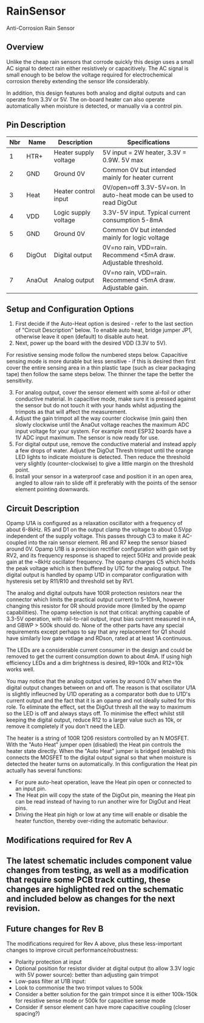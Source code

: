 # RainSensor
Anti-Corrosion Rain Sensor


## Overview
Unlike the cheap rain sensors that corrode quickly this design uses a small AC signal to detect rain either resistively or capacitively. The AC signal is small enough to be below the voltage required for electrochemical corrosion thereby extending the sensor life considerably. 

In addition, this design features both analog and digital outputs and can operate from 3.3V or 5V. The on-board heater can also operate automatically when moisture is detected, or manually via a control pin.


## Pin Description
| Nbr | Name    | Description 			| Specifications														|
| --- | -------	| --------------------- | --------------------------------------------------------------------- |
|  1  | HTR+ 	| Heater supply voltage | 5V input = 2W heater, 3.3V = 0.9W. 5V max								|
|  2  | GND  	| Ground 0V  			| Common 0V but intended mainly for heater current						|
|  3  | Heat  	| Heater control input	| 0V/open=off 3.3V-5V=on. In auto-heat mode can be used to read DigOut	|
|  4  | VDD  	| Logic supply voltage	| 3.3V-5V input. Typical current consumption 5-8mA					|
|  5  | GND  	| Ground 0V  			| Common 0V but intended mainly for logic voltage						|
|  6  | DigOut  | Digital output  		| 0V=no rain, VDD=rain. Recommend <5mA draw. Adjustable threshold.		|
|  7  | AnaOut	| Analog output			| 0V=no rain, VDD=rain. Recommend <5mA draw. Adjustable gain.			|


## Setup and Configuration Options
1. First decide if the Auto-Heat option is desired - refer to the last section of "Circuit Description" below. To enable auto heat, bridge jumper JP1, otherwise leave it open (default) to disable auto heat. 
2. Next, power up the board with the desired VDD (3.3V to 5V).

For resistive sensing mode follow the numbered steps below. Capacitive sensing mode is more durable but less sensitive - if this is desired then first cover the entire sensing area in a thin plastic tape (such as clear packaging tape) then follow the same steps below. The thinner the tape the better the sensitivity.

3. For analog output, cover the sensor element with some al-foil or other conductive material. In capacitive mode, make sure it is pressed against the sensor but do not touch it with your hands whilst adjusting the trimpots as that will affect the measurement.
4. Adjust the gain trimpot all the way counter clockwise (min gain) then slowly clockwise until the AnaOut voltage reaches the maximum ADC input voltage for your system. For example most ESP32 boards have a 1V ADC input maximum. The sensor is now ready for use.
5. For digital output use, remove the conductive material and instead apply a few drops of water. Adjust the DigOut Thresh trimpot until the orange LED lights to indicate moisture is detected. Then reduce the threshold very slightly (counter-clockwise) to give a little margin on the threshold point.
6. Install your sensor in a waterproof case and position it in an open area, angled to allow rain to slide off it preferably with the points of the sensor element pointing downwards.


## Circuit Description
Opamp U1A is configured as a relaxation oscillator with a frequency of about 6-8kHz. R5 and D1 on the output clamp the voltage to about 0.5Vpp independent of the supply voltage. This passes through C3 to make it AC-coupled into the rain sensor element. R6 and R7 keep the sensor biased around 0V. Opamp U1B is a precision rectifier configuration with gain set by RV2, and its frequency response is shaped to reject 50Hz and provide peak gain at the ~8kHz oscillator frequency. The opamp charges C5 which holds the peak voltage which is then buffered by U1C for the analog output. The digital output is handled by opamp U1D in comparator configuration with hysteresis set by R11/R10 and threshold set by RV1. 

The analog and digital outputs have 100R protection resistors near the connector which limits the practical output current to 5-10mA, however changing this resistor for 0R should provide more (limited by the opamp capabilities). 
The opamp selection is not that critical: anything capable of 3.3-5V operation, with rail-to-rail output, input bias current measured in nA, and GBWP > 500k should do. None of the other parts have any special requirements except perhaps to say that any replacement for Q1 should have similarly low gate votlage and RDson, rated at at least 1A continuous.

The LEDs are a considerable current consumer in the design and could be removed to get the current consumption down to about 4mA. If using high efficiency LEDs and a dim brightness is desired, R9=100k and R12=10k works well.

You may notice that the analog output varies by around 0.1V when the digital output changes between on and off. The reason is that oscillator U1A is slightly infleucned by U1D operating as a comparator both due to U1D's current output and the fact that it is an opamp and not ideally suited for this role. To eliminate the effect, set the DigOut thresh all the way to maximum so the LED is off and always stays off. To minimise the effect whilst still keeping the digital output, reduce R12 to a larger value such as 10k, or remove it completely if you don't need the LED.

The heater is a string of 100R 1206 resistors controlled by an N MOSFET. With the "Auto Heat" jumper open (disabled) the Heat pin controls the heater state directly. When the "Auto Heat" jumper is bridged (enabled) this connects the MOSFET to the digital output signal so that when moisture is detected the heater turns on automatically. In this configuration the Heat pin actually has several functions:
 - For pure auto-heat operation, leave the Heat pin open or connected to an input pin.
 - The Heat pin will copy the state of the DigOut pin, meaning the Heat pin can be read instead of having to run another wire for DigOut and Heat pins.
 - Driving the Heat pin high or low at any time will enable or disable the heater function, thereby over-riding the automatic behaviour.


## Modifications required for Rev A
The latest schematic includes component value changes from testing, as well as a modification that require some PCB track cutting, these changes are highlighted red on the schematic and included below as changes for the next revision.
- 

## Future changes for Rev B
The modifications required for Rev A above, plus these less-important changes to improve circuit performance/robustness:
- Polarity protection at input
- Optional position for resistor divider at digital output (to allow 3.3V logic with 5V power source): better than adjusting gain trimpot
- Low-pass filter at U1B input: 
- Look to commonise the two trimpot values to 500k
- Consider a better solution for the gain trimpot since it is either 100k-150k for resistive sense mode or 500k for capacitive sense mode
- Consider if sensor element can have more capacitive coupling (closer spacing?)